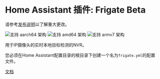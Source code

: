 # Home Assistant 插件: Frigate Beta

请参考[发布说明](https://github.com/blakeblackshear/frigate/releases)以了解重大更改。

![支持 aarch64 架构][aarch64-shield] ![支持 amd64 架构][amd64-shield] ![支持 armv7 架构][armv7-shield]

用于IP摄像头的实时本地目标检测的NVR。

您必须在Home Assistant配置目录的根目录下创建一个名为`frigate.yml`的配置文件。

[文档](https://docs.frigate.video)

[aarch64-shield]: https://img.shields.io/badge/aarch64-yes-green.svg
[amd64-shield]: https://img.shields.io/badge/amd64-yes-green.svg
[armv7-shield]: https://img.shields.io/badge/armv7-yes-green.svg